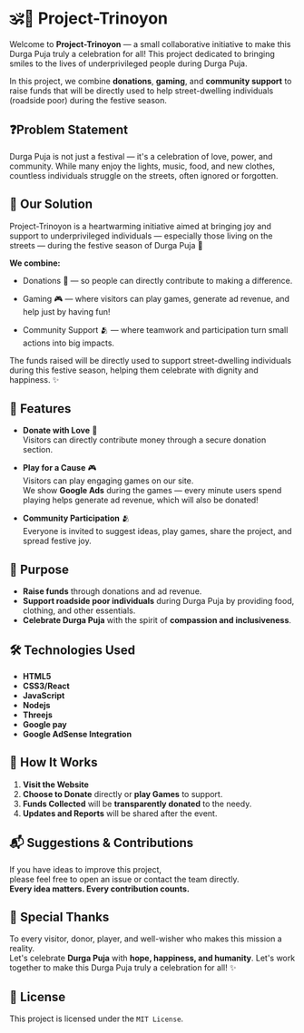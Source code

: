 # 🕉️🔱 Project-Trinoyon

Welcome to **Project-Trinoyon** — a small collaborative initiative to make this Durga Puja truly a celebration for all! This project dedicated to bringing smiles to the lives of underprivileged people during Durga Puja.

In this project, we combine **donations**, **gaming**, and **community support** to raise funds that will be directly used to help street-dwelling individuals (roadside poor) during the festive season.

## ❓Problem Statement 

Durga Puja is not just a festival — it's a celebration of love, power, and community.
While many enjoy the lights, music, food, and new clothes, countless individuals struggle on the streets, often ignored or forgotten.

## 🎯 Our Solution
Project-Trinoyon is a heartwarming initiative aimed at bringing joy and support to underprivileged individuals — especially those living on the streets — during the festive season of Durga Puja 🌸

**We combine:**

- Donations 💸 — so people can directly contribute to making a difference.

- Gaming 🎮 — where visitors can play games, generate ad revenue, and help just by having fun!

- Community Support 🫂 — where teamwork and participation turn small actions into big impacts.

The funds raised will be directly used to support street-dwelling individuals during this festive season, helping them celebrate with dignity and happiness. ✨

## 🌟 Features

- **Donate with Love** 💖  
  Visitors can directly contribute money through a secure donation section.
  
- **Play for a Cause** 🎮  
  Visitors can play engaging games on our site.  
  We show **Google Ads** during the games — every minute users spend playing helps generate ad revenue, which will also be donated!

- **Community Participation** 🫂  
  Everyone is invited to suggest ideas, play games, share the project, and spread festive joy.

## 🎯 Purpose

- **Raise funds** through donations and ad revenue.
- **Support roadside poor individuals** during Durga Puja by providing food, clothing, and other essentials.
- **Celebrate Durga Puja** with the spirit of **compassion and inclusiveness**.

## 🛠️ Technologies Used

- **HTML5**  
- **CSS3/React**  
- **JavaScript**
- **Nodejs**
- **Threejs**
- **Google pay** 
- **Google AdSense Integration**

## 🚀 How It Works

1. **Visit the Website**  
2. **Choose to Donate** directly or **play Games** to support.
3. **Funds Collected** will be **transparently donated** to the needy.
4. **Updates and Reports** will be shared after the event.

## 📬 Suggestions & Contributions

If you have ideas to improve this project,  
please feel free to open an issue or contact the team directly.  
**Every idea matters. Every contribution counts.**

## 🌟 Special Thanks

To every visitor, donor, player, and well-wisher who makes this mission a reality.  
Let's celebrate **Durga Puja** with **hope, happiness, and humanity**.
Let's work together to make this Durga Puja truly a celebration for all! ✨ 

## 📜 License

This project is licensed under the `MIT License`.
